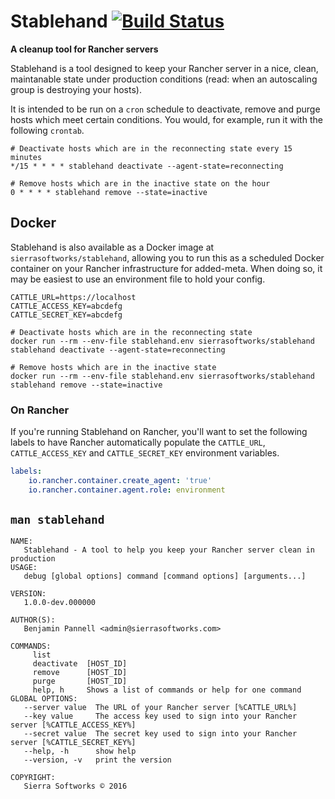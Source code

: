 # Stablehand [![Build Status](https://drone.sierrasoftworks.com/api/badges/SierraSoftworks/stablehand/status.svg)](https://drone.sierrasoftworks.com/SierraSoftworks/stablehand)
**A cleanup tool for Rancher servers**

Stablehand is a tool designed to keep your Rancher server in a nice, clean, maintanable
state under production conditions (read: when an autoscaling group is destroying your hosts).

It is intended to be run on a `cron` schedule to deactivate, remove and purge hosts which meet
certain conditions. You would, for example, run it with the following `crontab`.

```crontab
# Deactivate hosts which are in the reconnecting state every 15 minutes
*/15 * * * * stablehand deactivate --agent-state=reconnecting

# Remove hosts which are in the inactive state on the hour
0 * * * * stablehand remove --state=inactive
```

## Docker

Stablehand is also available as a Docker image at `sierrasoftworks/stablehand`, allowing you to run this as a scheduled Docker container on your Rancher infrastructure for added-meta. When doing so, it may be easiest to use an environment file to hold your
config.

```
CATTLE_URL=https://localhost
CATTLE_ACCESS_KEY=abcdefg
CATTLE_SECRET_KEY=abcdefg
```

```
# Deactivate hosts which are in the reconnecting state
docker run --rm --env-file stablehand.env sierrasoftworks/stablehand stablehand deactivate --agent-state=reconnecting

# Remove hosts which are in the inactive state
docker run --rm --env-file stablehand.env sierrasoftworks/stablehand stablehand remove --state=inactive
```

### On Rancher
If you're running Stablehand on Rancher, you'll want to set the following labels to have Rancher automatically populate the `CATTLE_URL`,
`CATTLE_ACCESS_KEY` and `CATTLE_SECRET_KEY` environment variables.

```yml
labels:
    io.rancher.container.create_agent: 'true'
    io.rancher.container.agent.role: environment
```

## `man stablehand`

```
NAME:
   Stablehand - A tool to help you keep your Rancher server clean in production
USAGE:
   debug [global options] command [command options] [arguments...]
   
VERSION:
   1.0.0-dev.000000
   
AUTHOR(S):
   Benjamin Pannell <admin@sierrasoftworks.com> 
   
COMMANDS:
     list        
     deactivate  [HOST_ID]
     remove      [HOST_ID]
     purge       [HOST_ID]
     help, h     Shows a list of commands or help for one command
GLOBAL OPTIONS:
   --server value  The URL of your Rancher server [%CATTLE_URL%]
   --key value     The access key used to sign into your Rancher server [%CATTLE_ACCESS_KEY%]
   --secret value  The secret key used to sign into your Rancher server [%CATTLE_SECRET_KEY%]
   --help, -h      show help
   --version, -v   print the version
   
COPYRIGHT:
   Sierra Softworks © 2016
```
